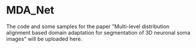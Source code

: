 # MDA_Net
The code and some samples for the paper "Multi-level distribution alignment based domain adaptation for segmentation of 3D neuronal soma images" will be uploaded here.
